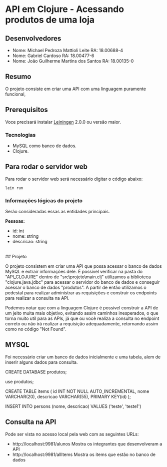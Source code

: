 # API em Clojure - Acessando produtos de uma loja

## Desenvolvedores
- Nome: Michael Pedroza Mattioli Leite      RA: 18.00688-4
- Nome: Gabriel Cardoso                     RA: 18.00477-6
- Nome: João Guilherme Martins dos Santos   RA: 18.00135-0

## Resumo
O projeto consiste em criar uma API com uma linguagem puramente funcional, 
## Prerequisitos

Voce precisará instalar [Leiningen][] 2.0.0 ou versão maior.

[leiningen]: https://github.com/technomancy/leiningen

### Tecnologias

- MySQL como banco de dados.
- Clojure.

## Para rodar o servidor web

Para rodar o servidor web será necessário digitar o código abaixo:

    lein run

### Informações lógicas do projeto
Serão consideradas essas as entidades principais.

**Pessoas:**
<br>
- id: int
- nome: string
- descricao: string
</br>
## Projeto

O projeto consistem em criar uma API que possa acessar o banco de dados MySQL e extrair informações dele. É possivel verificar na pasta do "API_CLOJURE" dentro de "src\projeto\main.clj" utilizamos a biblioteca "clojure.java.jdbc" para acessar o servidor do banco de dados e conseguir acessar o banco de dados "produtos". A partir de então utilizamos o pedestal para realizar administrar as requisições e construir os endpoints para realizar a consulta na API.

Podemos notar que com a linguagem Clojure é possivel construir a API de um jeito muita mais objetivo, evitando assim caminhos inesperados, o que torna muito util para as APIs, já que ou você realiza a consulta no endpoint correto ou não irá realizar a requisição adequadamente, retornando assim como no código "Not Found".

## MYSQL

Foi necessário criar um banco de dados inicialmente e uma tabela, alem de inserir alguns dados para consulta.

CREATE DATABASE produtos;

use produtos;

CREATE TABLE items (
    id INT NOT NULL AUTO_INCREMENTAL,
    nome VARCHAR(20),
    descricao VARCHAR(55),
    PRIMARY KEY(id)
);

INSERT INTO persons (nome, descricao)
VALUES ('teste', 'teste1')

## Consulta na API 

Pode ser vista no acesso local pela web com as seguintes URLs: 

- http://localhost:9981/alunos
    Mostra os integrantes que desenvolveram a API
- http://localhost:9981/allItems
    Mostra os items que estão no banco de dados
